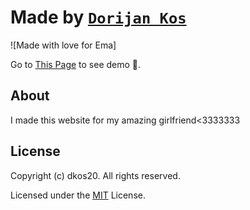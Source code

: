 # Made by [`Dorijan Kos`](github.com/dkos20)

![Made with love for Ema]



Go to [This Page](https://dkos20.github.io/) to see demo 🙂.

## About
I made this website for my amazing girlfriend<3333333


## License

Copyright (c) dkos20. All rights reserved.

Licensed under the [MIT](LICENSE) License.
